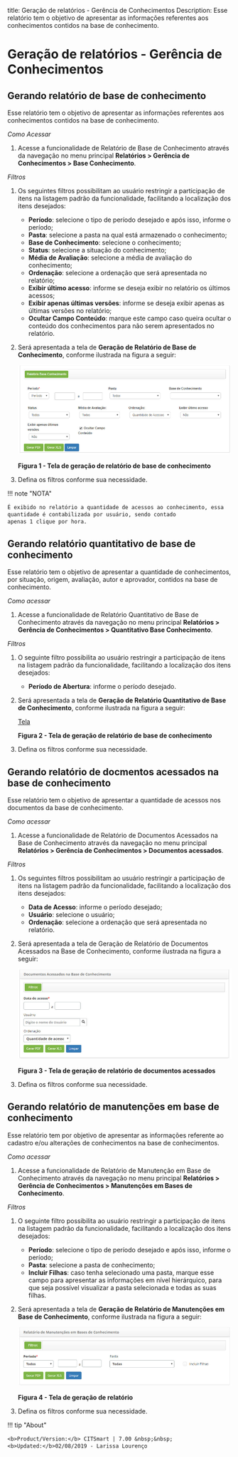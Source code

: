 title:  Geração de relatórios - Gerência de Conhecimentos
Description: Esse relatório tem o objetivo de apresentar as informações referentes aos conhecimentos contidos na base de conhecimento. 
# Geração de relatórios - Gerência de Conhecimentos

Gerando relatório de base de conhecimento
--------------------------------------------

Esse relatório tem o objetivo de apresentar as informações referentes aos conhecimentos contidos na base de conhecimento.

*Como Acessar*

1. Acesse a funcionalidade de Relatório de Base de Conhecimento através da navegação no menu principal 
**Relatórios > Gerência de Conhecimentos > Base Conhecimento**.

*Filtros*

1. Os seguintes filtros possibilitam ao usuário restringir a participação de itens na listagem padrão da funcionalidade, 
facilitando a localização dos itens desejados:

    - **Período**: selecione o tipo de período desejado e após isso, informe o período;
    - **Pasta**: selecione a pasta na qual está armazenado o conhecimento;
    - **Base de Conhecimento**: selecione o conhecimento;
    - **Status**: selecione a situação do conhecimento;
    - **Média de Avaliação**: selecione a média de avaliação do conhecimento;
    - **Ordenação**: selecione a ordenação que será apresentada no relatório;
    - **Exibir último acesso**: informe se deseja exibir no relatório os últimos acessos;
    - **Exibir apenas últimas versões**: informe se deseja exibir apenas as últimas versões no relatório;
    - **Ocultar Campo Conteúdo**: marque este campo caso queira ocultar o conteúdo dos conhecimentos para não serem apresentados no
    relatório.
    
2. Será apresentada a tela de **Geração de Relatório de Base de Conhecimento**, conforme ilustrada na figura a seguir:

    ![Geração](images/rel-conh.img1.jpg)
    
    **Figura 1 - Tela de geração de relatório de base de conhecimento**
    
3. Defina os filtros conforme sua necessidade.

!!! note "NOTA"

    É exibido no relatório a quantidade de acessos ao conhecimento, essa quantidade é contabilizada por usuário, sendo contado
    apenas 1 clique por hora.
    
Gerando relatório quantitativo de base de conhecimento
---------------------------------------------------------

Esse relatório tem o objetivo de apresentar a quantidade de conhecimentos, por situação, origem, avaliação, autor e aprovador,
contidos na base de conhecimento.

*Como acessar*

1. Acesse a funcionalidade de Relatório Quantitativo de Base de Conhecimento através da navegação no menu principal 
**Relatórios > Gerência de Conhecimentos > Quantitativo Base Conhecimento**.

*Filtros*

1. O seguinte filtro possibilita ao usuário restringir a participação de itens na listagem padrão da funcionalidade, facilitando 
a localização dos itens desejados:

    - **Período de Abertura**: informe o período desejado.
    
2. Será apresentada a tela de **Geração de Relatório Quantitativo de Base de Conhecimento**, conforme ilustrada na figura a 
seguir:

    [Tela](images/rel-conh.img2.jpg)
    
    **Figura 2 - Tela de geração de relatório de base de conhecimento**
    
3. Defina os filtros conforme sua necessidade.

Gerando relatório de docmentos acessados na base de conhecimento
-------------------------------------------------------------------

Esse relatório tem o objetivo de apresentar a quantidade de acessos nos documentos da base de conhecimento.

*Como acessar*

1. Acesse a funcionalidade de Relatório de Documentos Acessados na Base de Conhecimento através da navegação no menu principal 
**Relatórios > Gerência de Conhecimentos > Documentos acessados**.

*Filtros*

1. Os seguintes filtros possibilitam ao usuário restringir a participação de itens na listagem padrão da funcionalidade,
facilitando a localização dos itens desejados:

    - **Data de Acesso**: informe o período desejado;
    - **Usuário**: selecione o usuário;
    - **Ordenação**: selecione a ordenação que será apresentada no relatório.
    
2. Será apresentada a tela de Geração de Relatório de Documentos Acessados na Base de Conhecimento, conforme ilustrada na
figura a seguir:

    ![Documentos](images/rel-conh.img3.jpg)
    
    **Figura 3 - Tela de geração de relatório de documentos acessados**
    
3. Defina os filtros conforme sua necessidade.

Gerando relatório de manutenções em base de conhecimento
----------------------------------------------------------

Esse relatório tem por objetivo de apresentar as informações referente ao cadastro e/ou alterações de conhecimentos na base de 
conhecimentos.

*Como acessar*

1. Acesse a funcionalidade de Relatório de Manutenção em Base de Conhecimento através da navegação no menu principal
**Relatórios > Gerência de Conhecimentos > Manutenções em Bases de Conhecimento**.

*Filtros*

1. O seguinte filtro possibilita ao usuário restringir a participação de itens na listagem padrão da funcionalidade, facilitando
a localização dos itens desejados:

    - **Período**: selecione o tipo de período desejado e após isso, informe o período;
    - **Pasta**: selecione a pasta de conhecimento;
    - **Incluir Filhas**: caso tenha selecionado uma pasta, marque esse campo para apresentar as informações em nível 
    hierárquico, para que seja possível visualizar a pasta selecionada e todas as suas filhas.
    
2. Será apresentada a tela de **Geração de Relatório de Manutenções em Base de Conhecimento**, conforme ilustrada na figura a 
seguir:

    ![Tela](images/rel-conh.img4.jpg)
    
    **Figura 4 - Tela de geração de relatório**
    
3. Defina os filtros conforme sua necessidade.

!!! tip "About"

    <b>Product/Version:</b> CITSmart | 7.00 &nbsp;&nbsp;
    <b>Updated:</b>02/08/2019 - Larissa Lourenço

